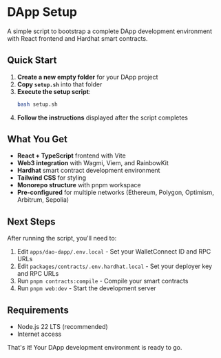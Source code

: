 # DApp Setup

A simple script to bootstrap a complete DApp development environment with React frontend and Hardhat smart contracts.

## Quick Start

1. **Create a new empty folder** for your DApp project
2. **Copy `setup.sh`** into that folder
3. **Execute the setup script**:
   ```bash
   bash setup.sh
   ```
4. **Follow the instructions** displayed after the script completes

## What You Get

- **React + TypeScript** frontend with Vite
- **Web3 integration** with Wagmi, Viem, and RainbowKit
- **Hardhat** smart contract development environment
- **Tailwind CSS** for styling
- **Monorepo structure** with pnpm workspace
- **Pre-configured** for multiple networks (Ethereum, Polygon, Optimism, Arbitrum, Sepolia)

## Next Steps

After running the script, you'll need to:

1. Edit `apps/dao-dapp/.env.local` - Set your WalletConnect ID and RPC URLs
2. Edit `packages/contracts/.env.hardhat.local` - Set your deployer key and RPC URLs
3. Run `pnpm contracts:compile` - Compile your smart contracts
4. Run `pnpm web:dev` - Start the development server

## Requirements

- Node.js 22 LTS (recommended)
- Internet access

That's it! Your DApp development environment is ready to go.
